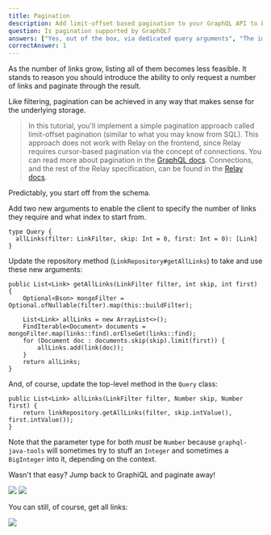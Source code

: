 ```yaml
---
title: Pagination
description: Add limit-offset based pagination to your GraphQL API to browser links in
question: Is pagination supported by GraphQL?
answers: ["Yes, out of the box, via dedicated query arguments", "The implementer can provide their own pagination scheme", "Yes, but only if the Connection specification (part of the Relay spec) is supported", "No"]
correctAnswer: 1
---
```


As the number of links grow, listing all of them becomes less feasible. It stands to reason you should introduce the ability to only request a number of links and paginate through the result.

Like filtering, pagination can be achieved in any way that makes sense for the underlying storage.

> In this tutorial, you'll implement a simple pagination approach called limit-offset pagination (similar to what you may know from SQL). This approach does not work with Relay on the frontend, since Relay requires cursor-based pagination via the concept of connections. You can read more about pagination in the [GraphQL docs](http://graphql.org/learn/pagination/). Connections, and the rest of the Relay specification, can be found in the [Relay docs](https://facebook.github.io/relay/docs/graphql-connections.html).

Predictably, you start off from the schema.

<Instruction>

Add two new arguments to enable the client to specify the number of links they require and what index to start from.

```graphql(path=".../hackernews-graphql-java/src/main/resources/schema.graphqls")
type Query {
  allLinks(filter: LinkFilter, skip: Int = 0, first: Int = 0): [Link]
}
```

</Instruction>

<Instruction>

Update the repository method (`LinkRepository#getAllLinks`) to take and use these new arguments:

```java(path=".../hackernews-graphql-java/src/main/java/com/howtographql/hackernews/LinkRepository.java")
public List<Link> getAllLinks(LinkFilter filter, int skip, int first) {
    Optional<Bson> mongoFilter = Optional.ofNullable(filter).map(this::buildFilter);
    
    List<Link> allLinks = new ArrayList<>();
    FindIterable<Document> documents = mongoFilter.map(links::find).orElseGet(links::find);
    for (Document doc : documents.skip(skip).limit(first)) {
        allLinks.add(link(doc));
    }
    return allLinks;
}
```

</Instruction>

<Instruction>

And, of course, update the top-level method in the `Query` class:

```java(path=".../hackernews-graphql-java/src/main/java/com/howtographql/hackernews/Query.java")
public List<Link> allLinks(LinkFilter filter, Number skip, Number first) {
    return linkRepository.getAllLinks(filter, skip.intValue(), first.intValue());
}
```

</Instruction>

Note that the parameter type for both *must* be `Number` because `graphql-java-tools` will sometimes try to stuff an `Integer` and sometimes a `BigInteger` into it, depending on the context.

Wasn't that easy? Jump back to GraphiQL and paginate away!

![](http://i.imgur.com/ln7Ltgv.png)
![](http://i.imgur.com/Vm4TZQd.png)

You can still, of course, get all links:

![](http://i.imgur.com/pCd1e4j.png)
